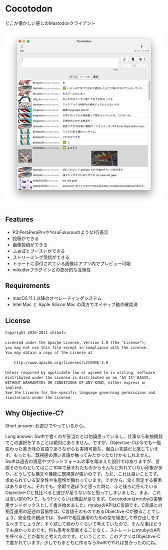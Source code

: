Cocotodon
===

どこか懐かしい感じのMastodonクライアント

<div align="center">
<img alt="Screenshot (Timeline)" src="./.readme-imgs/timeline.png" width="600">
</div>

## Features

* P3:PeraPeraPrvやYoruFukurouのような1行表示
* 投稿ができる
* 画像投稿ができる
* ふぁぼとブーストができる
* ストリーミング受信ができる
* トゥートに添付されている画像はアプリ内でプレビュー可能
* mikutterプラグインとの部分的な互換性

## Requirements

* macOS 11.1 以降のオペレーティングシステム
* Intel Mac と Apple Silicon Mac の両方でネイティブ動作確認済

## License
```
Copyright 2020-2021 shibafu

Licensed under the Apache License, Version 2.0 (the "License");
you may not use this file except in compliance with the License.
You may obtain a copy of the License at

    http://www.apache.org/licenses/LICENSE-2.0

Unless required by applicable law or agreed to in writing, software
distributed under the License is distributed on an "AS IS" BASIS,
WITHOUT WARRANTIES OR CONDITIONS OF ANY KIND, either express or implied.
See the License for the specific language governing permissions and
limitations under the License.
```

## Why Objective-C?

Short answer: お遊びでやっているから。

Long answer: Swiftで書くのが妥当だとは勿論思っているし、仕事なら新規開発でこの選択をすることは絶対にありません。ですが、Objective-Cは今でも一風変わった書き味の言語でありながらも実用可能な、面白い言語だと感じています。もっとも、既視感の薄い言語が触ってみたかっただけかもしれません。Swiftは過去の資産やプラットフォームの事を踏まえた設計ではありますが、言語そのものとしてはここ10年で産まれたものからそんなに外れていない印象があり、どうしても構文や機能に既視感が強いのです。ただ、これは良いことです。求められている安全性や生産性が備わっています。ですから、全く否定する要素はありません。それでも、余暇で遊ぼうと思った時に、ふと後ろに佇んでいるObjective-Cと見比べると遊びが足りないなと思ってしまいました。まぁ、これは言い訳の1つで、もう1つくらいは理由があります。Cocotodonはmrubyの実験用サンドボックスとして書き始めました。mrubyのAPIはC言語です。C言語との相互運用の記述の容易性は、C言語そのものであるObjective-Cが勝ることでしょう。安全性の観点では、Swiftで相互運用のための型を経由して呼び出しをするべきでしょうが、すぐ試して終わりくらいで考えていたので、そんな事はどうでも良かったのです。何も思考を阻害することなく、ストレートにmrubyのAPIを呼べることが楽だと考えたのです。ということで、このアプリはObjective-Cで書かれています。少しでもまともに作るならSwiftでやれば良かったのにね。
